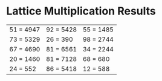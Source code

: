 # Lattice Multiplication Results

|   |   |   |
|---|---|---|
| 51 = 4947 | 92 = 5428 | 55 = 1485 |
| 73 = 5329 | 26 = 390 | 98 = 2744 |
| 67 = 4690 | 81 = 6561 | 34 = 2244 |
| 20 = 1460 | 81 = 7128 | 68 = 680 |
| 24 = 552 | 86 = 5418 | 12 = 588 |
